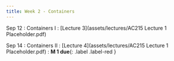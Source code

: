 ```yaml
---
title: Week 2 - Containers
---
```


Sep 12
: Containers I
  : [Lecture 3](assets/lectures/AC215 Lecture 1 Placeholder.pdf)

Sep 14
: Containers II
  : [Lecture 4](assets/lectures/AC215 Lecture 1 Placeholder.pdf)
: **M 1 due**{: .label .label-red }
  
<!-- 
Sep 30
: [Variables & Objects](#)
  : [1.2](#), [2.1](#)

Oct 1
: **Lab**{: .label .label-purple } [Intro to Java](#)

Oct 2
: [Tracing, IntLists, & Recursion](#)
  : [2.1](#)
: **HW 1 due**{: .label .label-red } -->